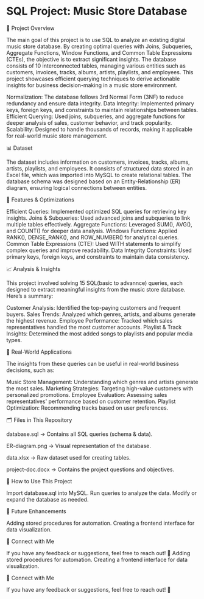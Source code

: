 # SQL Project: Music Store Database

📌 Project Overview

The main goal of this project is to use SQL to analyze an existing digital music store database. By creating optimal queries with Joins, Subqueries, Aggregate Functions, Window Functions, and Common Table Expressions (CTEs), the objective is to extract significant insights. The database consists of 10 interconnected tables, managing various entities such as customers, invoices, tracks, albums, artists, playlists, and employees. This project showcases efficient querying techniques to derive actionable insights for business decision-making in a music store environment.

Normalization: The database follows 3rd Normal Form (3NF) to reduce redundancy and ensure data integrity.
Data Integrity: Implemented primary keys, foreign keys, and constraints to maintain relationships between tables.
Efficient Querying: Used joins, subqueries, and aggregate functions for deeper analysis of sales, customer behavior, and track popularity.
Scalability: Designed to handle thousands of records, making it applicable for real-world music store management.

📊 Dataset

The dataset includes information on customers, invoices, tracks, albums, artists, playlists, and employees. It consists of structured data stored in an Excel file, which was imported into MySQL to create relational tables. The database schema was designed based on an Entity-Relationship (ER) diagram, ensuring logical connections between entities.

🔧 Features & Optimizations

Efficient Queries: Implemented optimized SQL queries for retrieving key insights.
Joins & Subqueries: Used advanced joins and subqueries to link multiple tables effectively.
Aggregate Functions: Leveraged SUM(), AVG(), and COUNT() for deeper data analysis.
Windows Functions: Applied RANK(), DENSE_RANK(), and ROW_NUMBER() for analytical queries.
Common Table Expressions (CTE): Used WITH statements to simplify complex queries and improve readability.
Data Integrity Constraints: Used primary keys, foreign keys, and constraints to maintain data consistency.

📈 Analysis & Insights

This project involved solving 15 SQL(basic to advannce) queries, each designed to extract meaningful insights from the music store database. Here’s a summary:

Customer Analysis: Identified the top-paying customers and frequent buyers.
Sales Trends: Analyzed which genres, artists, and albums generate the highest revenue.
Employee Performance: Tracked which sales representatives handled the most customer accounts.
Playlist & Track Insights: Determined the most added songs to playlists and popular media types.

📌 Real-World Applications

The insights from these queries can be useful in real-world business decisions, such as:

Music Store Management: Understanding which genres and artists generate the most sales.
Marketing Strategies: Targeting high-value customers with personalized promotions.
Employee Evaluation: Assessing sales representatives' performance based on customer retention.
Playlist Optimization: Recommending tracks based on user preferences.

🗂 Files in This Repository

database.sql → Contains all SQL queries (schema & data).

ER-diagram.png → Visual representation of the database.

data.xlsx → Raw dataset used for creating tables.

project-doc.docx → Contains the project questions and objectives.

🚀 How to Use This Project

Import database.sql into MySQL.
Run queries to analyze the data.
Modify or expand the database as needed.

📌 Future Enhancements

Adding stored procedures for automation.
Creating a frontend interface for data visualization.

🔗 Connect with Me

If you have any feedback or suggestions, feel free to reach out! 🚀
Adding stored procedures for automation.
Creating a frontend interface for data visualization.

🔗 Connect with Me

If you have any feedback or suggestions, feel free to reach out! 🚀
